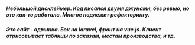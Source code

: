 ##### Небольшой дисклеймер. Код писался двумя джунами, без ревью, но это как-то работало. Многое подлежит рефакторингу. 
##### Это сайт - админка. Бэк на laravel, фронт на vue.js. Клиент отрисовывает таблицы по заказам, местам производства, и тд.

